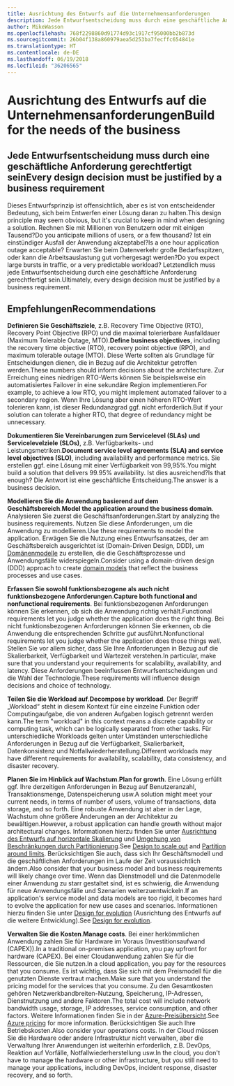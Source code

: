 ```yaml
---
title: Ausrichtung des Entwurfs auf die Unternehmensanforderungen
description: Jede Entwurfsentscheidung muss durch eine geschäftliche Anforderung gerechtfertigt sein
author: MikeWasson
ms.openlocfilehash: 768f2298860d91774d93c1917cf95000bb2b873d
ms.sourcegitcommit: 26b04f138a860979aea5d253ba7fecffc654841e
ms.translationtype: HT
ms.contentlocale: de-DE
ms.lasthandoff: 06/19/2018
ms.locfileid: "36206565"
---
```

# <a name="build-for-the-needs-of-the-business"></a><span data-ttu-id="b73b3-103">Ausrichtung des Entwurfs auf die Unternehmensanforderungen</span><span class="sxs-lookup"><span data-stu-id="b73b3-103">Build for the needs of the business</span></span>

## <a name="every-design-decision-must-be-justified-by-a-business-requirement"></a><span data-ttu-id="b73b3-104">Jede Entwurfsentscheidung muss durch eine geschäftliche Anforderung gerechtfertigt sein</span><span class="sxs-lookup"><span data-stu-id="b73b3-104">Every design decision must be justified by a business requirement</span></span>

<span data-ttu-id="b73b3-105">Dieses Entwurfsprinzip ist offensichtlich, aber es ist von entscheidender Bedeutung, sich beim Entwerfen einer Lösung daran zu halten.</span><span class="sxs-lookup"><span data-stu-id="b73b3-105">This design principle may seem obvious, but it's crucial to keep in mind when designing a solution.</span></span> <span data-ttu-id="b73b3-106">Rechnen Sie mit Millionen von Benutzern oder mit einigen Tausend?</span><span class="sxs-lookup"><span data-stu-id="b73b3-106">Do you anticipate millions of users, or a few thousand?</span></span> <span data-ttu-id="b73b3-107">Ist ein einstündiger Ausfall der Anwendung akzeptabel?</span><span class="sxs-lookup"><span data-stu-id="b73b3-107">Is a one hour application outage acceptable?</span></span> <span data-ttu-id="b73b3-108">Erwarten Sie beim Datenverkehr große Bedarfsspitzen, oder kann die Arbeitsauslastung gut vorhergesagt werden?</span><span class="sxs-lookup"><span data-stu-id="b73b3-108">Do you expect large bursts in traffic, or a very predictable workload?</span></span> <span data-ttu-id="b73b3-109">Letztendlich muss jede Entwurfsentscheidung durch eine geschäftliche Anforderung gerechtfertigt sein.</span><span class="sxs-lookup"><span data-stu-id="b73b3-109">Ultimately, every design decision must be justified by a business requirement.</span></span> 

## <a name="recommendations"></a><span data-ttu-id="b73b3-110">Empfehlungen</span><span class="sxs-lookup"><span data-stu-id="b73b3-110">Recommendations</span></span>

<span data-ttu-id="b73b3-111">**Definieren Sie Geschäftsziele**, z.B. Recovery Time Objective (RTO), Recovery Point Objective (RPO) und die maximal tolerierbare Ausfalldauer (Maximum Tolerable Outage, MTO).</span><span class="sxs-lookup"><span data-stu-id="b73b3-111">**Define business objectives**, including the recovery time objective (RTO), recovery point objective (RPO), and maximum tolerable outage (MTO).</span></span> <span data-ttu-id="b73b3-112">Diese Werte sollten als Grundlage für Entscheidungen dienen, die in Bezug auf die Architektur getroffen werden.</span><span class="sxs-lookup"><span data-stu-id="b73b3-112">These numbers should inform decisions about the architecture.</span></span> <span data-ttu-id="b73b3-113">Zur Erreichung eines niedrigen RTO-Werts können Sie beispielsweise ein automatisiertes Failover in eine sekundäre Region implementieren.</span><span class="sxs-lookup"><span data-stu-id="b73b3-113">For example, to achieve a low RTO, you might implement automated failover to a secondary region.</span></span> <span data-ttu-id="b73b3-114">Wenn Ihre Lösung aber einen höheren RTO-Wert tolerieren kann, ist dieser Redundanzgrad ggf. nicht erforderlich.</span><span class="sxs-lookup"><span data-stu-id="b73b3-114">But if your solution can tolerate a higher RTO, that degree of redundancy might be unnecessary.</span></span>

<span data-ttu-id="b73b3-115">**Dokumentieren Sie Vereinbarungen zum Servicelevel (SLAs) und Servicelevelziele (SLOs)**, z.B. Verfügbarkeits- und Leistungsmetriken.</span><span class="sxs-lookup"><span data-stu-id="b73b3-115">**Document service level agreements (SLA) and service level objectives (SLO)**, including availability and performance metrics.</span></span> <span data-ttu-id="b73b3-116">Sie erstellen ggf. eine Lösung mit einer Verfügbarkeit von 99,95%.</span><span class="sxs-lookup"><span data-stu-id="b73b3-116">You might build a solution that delivers 99.95% availability.</span></span> <span data-ttu-id="b73b3-117">Ist dies ausreichend?</span><span class="sxs-lookup"><span data-stu-id="b73b3-117">Is that enough?</span></span> <span data-ttu-id="b73b3-118">Die Antwort ist eine geschäftliche Entscheidung.</span><span class="sxs-lookup"><span data-stu-id="b73b3-118">The answer is a business decision.</span></span> 

<span data-ttu-id="b73b3-119">**Modellieren Sie die Anwendung basierend auf dem Geschäftsbereich**.</span><span class="sxs-lookup"><span data-stu-id="b73b3-119">**Model the application around the business domain**.</span></span> <span data-ttu-id="b73b3-120">Analysieren Sie zuerst die Geschäftsanforderungen.</span><span class="sxs-lookup"><span data-stu-id="b73b3-120">Start by analyzing the business requirements.</span></span> <span data-ttu-id="b73b3-121">Nutzen Sie diese Anforderungen, um die Anwendung zu modellieren.</span><span class="sxs-lookup"><span data-stu-id="b73b3-121">Use these requirements to model the application.</span></span> <span data-ttu-id="b73b3-122">Erwägen Sie die Nutzung eines Entwurfsansatzes, der am Geschäftsbereich ausgerichtet ist (Domain-Driven Design, DDD), um [Domänenmodelle][domain-model] zu erstellen, die die Geschäftsprozesse und Anwendungsfälle widerspiegeln.</span><span class="sxs-lookup"><span data-stu-id="b73b3-122">Consider using a domain-driven design (DDD) approach to create [domain models][domain-model] that reflect the business processes and use cases.</span></span> 

<span data-ttu-id="b73b3-123">**Erfassen Sie sowohl funktionsbezogene als auch nicht funktionsbezogene Anforderungen**.</span><span class="sxs-lookup"><span data-stu-id="b73b3-123">**Capture both functional and nonfunctional requirements**.</span></span> <span data-ttu-id="b73b3-124">Bei funktionsbezogenen Anforderungen können Sie erkennen, ob sich die Anwendung richtig verhält.</span><span class="sxs-lookup"><span data-stu-id="b73b3-124">Functional requirements let you judge whether the application does the right thing.</span></span> <span data-ttu-id="b73b3-125">Bei nicht funktionsbezogenen Anforderungen können Sie erkennen, ob die Anwendung die entsprechenden Schritte *gut* ausführt.</span><span class="sxs-lookup"><span data-stu-id="b73b3-125">Nonfunctional requirements let you judge whether the application does those things *well*.</span></span> <span data-ttu-id="b73b3-126">Stellen Sie vor allem sicher, dass Sie Ihre Anforderungen in Bezug auf die Skalierbarkeit, Verfügbarkeit und Wartezeit verstehen.</span><span class="sxs-lookup"><span data-stu-id="b73b3-126">In particular, make sure that you understand your requirements for scalability, availability, and latency.</span></span> <span data-ttu-id="b73b3-127">Diese Anforderungen beeinflussen Entwurfsentscheidungen und die Wahl der Technologie.</span><span class="sxs-lookup"><span data-stu-id="b73b3-127">These requirements will influence design decisions and choice of technology.</span></span>

<span data-ttu-id="b73b3-128">**Teilen Sie die Workload auf**.</span><span class="sxs-lookup"><span data-stu-id="b73b3-128">**Decompose by workload**.</span></span> <span data-ttu-id="b73b3-129">Der Begriff „Workload“ steht in diesem Kontext für eine einzelne Funktion oder Computingaufgabe, die von anderen Aufgaben logisch getrennt werden kann.</span><span class="sxs-lookup"><span data-stu-id="b73b3-129">The term "workload" in this context means a discrete capability or computing task, which can be logically separated from other tasks.</span></span> <span data-ttu-id="b73b3-130">Für unterschiedliche Workloads gelten unter Umständen unterschiedliche Anforderungen in Bezug auf die Verfügbarkeit, Skalierbarkeit, Datenkonsistenz und Notfallwiederherstellung.</span><span class="sxs-lookup"><span data-stu-id="b73b3-130">Different workloads may have different requirements for availability, scalability, data consistency, and disaster recovery.</span></span> 

<span data-ttu-id="b73b3-131">**Planen Sie im Hinblick auf Wachstum**.</span><span class="sxs-lookup"><span data-stu-id="b73b3-131">**Plan for growth**.</span></span> <span data-ttu-id="b73b3-132">Eine Lösung erfüllt ggf. Ihre derzeitigen Anforderungen in Bezug auf Benutzeranzahl, Transaktionsmenge, Datenspeicherung usw.</span><span class="sxs-lookup"><span data-stu-id="b73b3-132">A solution might meet your current needs, in terms of number of users, volume of transactions, data storage, and so forth.</span></span> <span data-ttu-id="b73b3-133">Eine robuste Anwendung ist aber in der Lage, Wachstum ohne größere Änderungen an der Architektur zu bewältigen.</span><span class="sxs-lookup"><span data-stu-id="b73b3-133">However, a robust application can handle growth without major architectural changes.</span></span> <span data-ttu-id="b73b3-134">Informationen hierzu finden Sie unter [Ausrichtung des Entwurfs auf horizontale Skalierung](scale-out.md) und [Umgehung von Beschränkungen durch Partitionierung](partition.md).</span><span class="sxs-lookup"><span data-stu-id="b73b3-134">See [Design to scale out](scale-out.md) and [Partition around limits](partition.md).</span></span> <span data-ttu-id="b73b3-135">Berücksichtigen Sie auch, dass sich Ihr Geschäftsmodell und die geschäftlichen Anforderungen im Laufe der Zeit voraussichtlich ändern.</span><span class="sxs-lookup"><span data-stu-id="b73b3-135">Also consider that your business model and business requirements will likely change over time.</span></span> <span data-ttu-id="b73b3-136">Wenn das Dienstmodell und die Datenmodelle einer Anwendung zu starr gestaltet sind, ist es schwierig, die Anwendung für neue Anwendungsfälle und Szenarien weiterzuentwickeln.</span><span class="sxs-lookup"><span data-stu-id="b73b3-136">If an application's service model and data models are too rigid, it becomes hard to evolve the application for new use cases and scenarios.</span></span> <span data-ttu-id="b73b3-137">Informationen hierzu finden Sie unter [Design for evolution](design-for-evolution.md) (Ausrichtung des Entwurfs auf die weitere Entwicklung).</span><span class="sxs-lookup"><span data-stu-id="b73b3-137">See [Design for evolution](design-for-evolution.md).</span></span>

<span data-ttu-id="b73b3-138">**Verwalten Sie die Kosten**.</span><span class="sxs-lookup"><span data-stu-id="b73b3-138">**Manage costs**.</span></span> <span data-ttu-id="b73b3-139">Bei einer herkömmlichen Anwendung zahlen Sie für Hardware im Voraus (Investitionsaufwand (CAPEX)).</span><span class="sxs-lookup"><span data-stu-id="b73b3-139">In a traditional on-premises application, you pay upfront for hardware (CAPEX).</span></span> <span data-ttu-id="b73b3-140">Bei einer Cloudanwendung zahlen Sie für die Ressourcen, die Sie nutzen.</span><span class="sxs-lookup"><span data-stu-id="b73b3-140">In a cloud application, you pay for the resources that you consume.</span></span> <span data-ttu-id="b73b3-141">Es ist wichtig, dass Sie sich mit dem Preismodell für die genutzten Dienste vertraut machen.</span><span class="sxs-lookup"><span data-stu-id="b73b3-141">Make sure that you understand the pricing model for the services that you consume.</span></span> <span data-ttu-id="b73b3-142">Zu den Gesamtkosten gehören Netzwerkbandbreiten-Nutzung, Speicherung, IP-Adressen, Dienstnutzung und andere Faktoren.</span><span class="sxs-lookup"><span data-stu-id="b73b3-142">The total cost will include network bandwidth usage, storage, IP addresses, service consumption, and other factors.</span></span> <span data-ttu-id="b73b3-143">Weitere Informationen finden Sie in der [Azure-Preisübersicht][pricing].</span><span class="sxs-lookup"><span data-stu-id="b73b3-143">See [Azure pricing][pricing] for more information.</span></span> <span data-ttu-id="b73b3-144">Berücksichtigen Sie auch Ihre Betriebskosten.</span><span class="sxs-lookup"><span data-stu-id="b73b3-144">Also consider your operations costs.</span></span> <span data-ttu-id="b73b3-145">In der Cloud müssen Sie die Hardware oder andere Infrastruktur nicht verwalten, aber die Verwaltung Ihrer Anwendungen ist weiterhin erforderlich, z.B. DevOps, Reaktion auf Vorfälle, Notfallwiederherstellung usw.</span><span class="sxs-lookup"><span data-stu-id="b73b3-145">In the cloud, you don't have to manage the hardware or other infrastructure, but you still need to manage your applications, including DevOps, incident response, disaster recovery, and so forth.</span></span> 

[domain-model]: https://martinfowler.com/eaaCatalog/domainModel.html
[pricing]: https://azure.microsoft.com/pricing/
